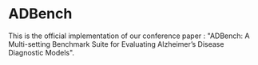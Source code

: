 # ADBench
This is the official implementation of our conference paper : "ADBench: A Multi-setting Benchmark Suite for Evaluating Alzheimer’s Disease Diagnostic Models".
